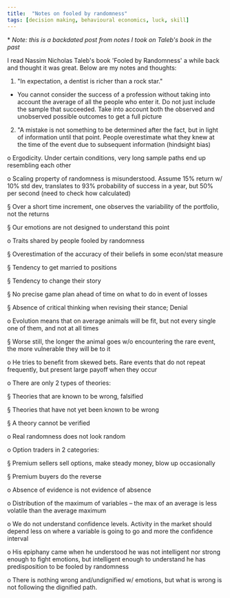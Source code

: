 ```yaml
---
title:  "Notes on fooled by randomness"
tags: [decision making, behavioural economics, luck, skill]
---
```


\* *Note: this is a backdated post from notes I took on Taleb's book in the past*

I read Nassim Nicholas Taleb's book 'Fooled by Randomness' a while back and thought it was great. Below are my notes and thoughts:

1. "In expectation, a dentist is richer than a rock star."
  * You cannot consider the success of a profession without taking into account the average of all the people who enter it. Do not just include the sample that succeeded. Take into account both the observed and unobserved possible outcomes to get a full picture

2. "A mistake is not something to be determined after the fact, but in light of information until that point. People overestimate what they knew at the time of the event due to subsequent information (hindsight bias)

o   Ergodicity. Under certain conditions, very long sample paths end up resembling each other

o   Scaling property of randomness is misunderstood. Assume 15% return w/ 10% std dev, translates to 93% probability of success in a year, but 50% per second (need to check how calculated)

§  Over a short time increment, one observes the variability of the portfolio, not the returns

§  Our emotions are not designed to understand this point

o   Traits shared by people fooled by randomness

§  Overestimation of the accuracy of their beliefs in some econ/stat measure

§  Tendency to get married to positions

§  Tendency to change their story

§  No precise game plan ahead of time on what to do in event of losses

§  Absence of critical thinking when revising their stance; Denial

o   Evolution means that on average animals will be fit, but not every single one of them, and not at all times

§  Worse still, the longer the animal goes w/o encountering the rare event, the more vulnerable they will be to it

o   He tries to benefit from skewed bets. Rare events that do not repeat frequently, but present large payoff when they occur

o   There are only 2 types of theories:

§  Theories that are known to be wrong, falsified

§  Theories that have not yet been known to be wrong

§  A theory cannot be verified

o   Real randomness does not look random

o   Option traders in 2 categories:

§  Premium sellers sell options, make steady money, blow up occasionally

§  Premium buyers do the reverse

o   Absence of evidence is not evidence of absence

o   Distribution of the maximum of variables – the max of an average is less volatile than the average maximum

o   We do not understand confidence levels. Activity in the market should depend less on where a variable is going to go and more the confidence interval

o   His epiphany came when he understood he was not intelligent nor strong enough to fight emotions, but intelligent enough to understand he has predisposition to be fooled by randomness

o   There is nothing wrong and/undignified w/ emotions, but what is wrong is not following the dignified path.
